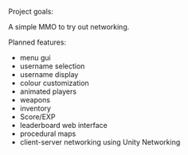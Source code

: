 Project goals:

A simple MMO to try out networking.

Planned features:
* menu gui
* username selection
* username display
* colour customization
* animated players
* weapons
* inventory
* Score/EXP
* leaderboard web interface
* procedural maps
* client-server networking using Unity Networking
